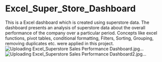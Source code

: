 # Excel_Super_Store_Dashboard
This is a Excel dashboard which is created using superstore data. The dashboard presents an analysis of superstore data about the overall performance of the company over a particular period.  Concepts like excel functions, pivot tables, conditional formatting, Filters, Sorting, Grouping, removing duplicates etc. were applied in this project.
![Uploading Excel_Superstore Sales Performance Dashboard.jpg…]()
![Uploading Excel_Superstore Sales Performance Dashboard2.jpg…]()
